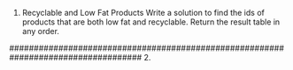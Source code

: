 1. Recyclable and Low Fat Products
Write a solution to find the ids of products that are both low fat and recyclable.
Return the result table in any order.

###################################################################################
2. 
